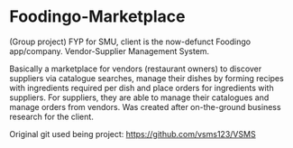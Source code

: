 # Foodingo-Marketplace
(Group project) FYP for SMU, client is the now-defunct Foodingo app/company. Vendor-Supplier Management System.

Basically a marketplace for vendors (restaurant owners) to discover suppliers via catalogue searches, manage their dishes by forming recipes with ingredients required per dish and place orders for ingredients with suppliers. For suppliers, they are able to manage their catalogues and manage orders from vendors. Was created after on-the-ground business research for the client.

Original git used being project: https://github.com/vsms123/VSMS
